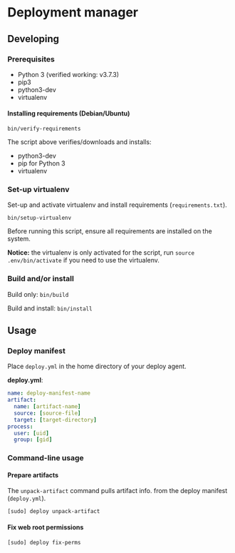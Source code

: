 # Deployment manager

## Developing

### Prerequisites

* Python 3 (verified working: v3.7.3)
* pip3
* python3-dev
* virtualenv

#### Installing requirements (Debian/Ubuntu)

`bin/verify-requirements`

The script above verifies/downloads and installs:

* python3-dev
* pip for Python 3
* virtualenv

### Set-up virtualenv

Set-up and activate virtualenv and install requirements (`requirements.txt`).

`bin/setup-virtualenv`

Before running this script, ensure all requirements are installed on the system.

**Notice:** the virtualenv is only activated for the script, run `source .env/bin/activate` if you need to use the virtualenv.

### Build and/or install

Build only: `bin/build`

Build and install: `bin/install`

## Usage

### Deploy manifest

Place `deploy.yml` in the home directory of your deploy agent.

**deploy.yml**:

```yml
name: deploy-manifest-name
artifact:
  name: [artifact-name]
  source: [source-file]
  target: [target-directory]
process:
  user: [uid]
  group: [gid]
```

### Command-line usage

#### Prepare artifacts

The `unpack-artifact` command pulls artifact info. from the deploy manifest (`deploy.yml`).

`[sudo] deploy unpack-artifact`

#### Fix web root permissions

`[sudo] deploy fix-perms`